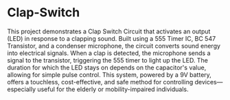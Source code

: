# Clap-Switch

This project demonstrates a Clap Switch Circuit that activates an output (LED) in response to a clapping sound. Built using a 555 Timer IC, BC 547 Transistor, and a condenser microphone, the circuit converts sound energy into electrical signals. When a clap is detected, the microphone sends a signal to the transistor, triggering the 555 timer to light up the LED. The duration for which the LED stays on depends on the capacitor's value, allowing for simple pulse control. This system, powered by a 9V battery, offers a touchless, cost-effective, and safe method for controlling devices—especially useful for the elderly or mobility-impaired individuals.
